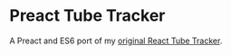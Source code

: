 # Preact Tube Tracker

A Preact and ES6 port of my [original React Tube Tracker](https://github.com/i-like-robots/react-tube-tracker).
